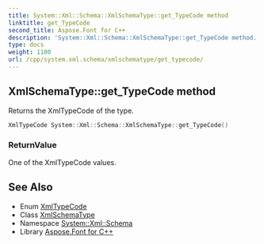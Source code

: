 ```yaml
---
title: System::Xml::Schema::XmlSchemaType::get_TypeCode method
linktitle: get_TypeCode
second_title: Aspose.Font for C++
description: 'System::Xml::Schema::XmlSchemaType::get_TypeCode method. Returns the XmlTypeCode of the type in C++.'
type: docs
weight: 1100
url: /cpp/system.xml.schema/xmlschematype/get_typecode/
---
```

## XmlSchemaType::get_TypeCode method


Returns the XmlTypeCode of the type.

```cpp
XmlTypeCode System::Xml::Schema::XmlSchemaType::get_TypeCode()
```


### ReturnValue

One of the XmlTypeCode values.

## See Also

* Enum [XmlTypeCode](../../xmltypecode/)
* Class [XmlSchemaType](../)
* Namespace [System::Xml::Schema](../../)
* Library [Aspose.Font for C++](../../../)
